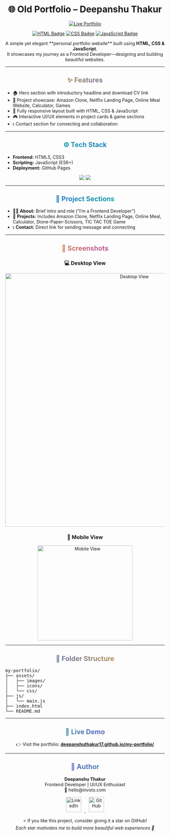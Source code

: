<h1 align="center">🌐 Old Portfolio – Deepanshu Thakur</h1>

<p align="center">
  <a href="https://deepanshuthakur17.github.io/my-portfolio/" target="_blank">
    <img src="https://img.shields.io/badge/🚀_Live_Portfolio-000?style=for-the-badge&logo=githubpages&logoColor=white" alt="Live Portfolio">
  </a>
</p>

<p align="center">
  <a href="https://developer.mozilla.org/en-US/docs/Web/HTML" target="_blank"><img src="https://img.shields.io/badge/HTML5-E34F26?style=for-the-badge&logo=html5&logoColor=white" alt="HTML Badge"></a>
  <a href="https://developer.mozilla.org/en-US/docs/Web/CSS" target="_blank"><img src="https://img.shields.io/badge/CSS3-1572B6?style=for-the-badge&logo=css3&logoColor=white" alt="CSS Badge"></a>
  <a href="https://developer.mozilla.org/en-US/docs/Web/JavaScript" target="_blank"><img src="https://img.shields.io/badge/JavaScript-F7DF1E?style=for-the-badge&logo=javascript&logoColor=black" alt="JavaScript Badge"></a>
</p>

<p align="center">
  A simple yet elegant **personal portfolio website** built using <strong>HTML, CSS & JavaScript</strong>.<br>
  It showcases my journey as a Frontend Developer—designing and building beautiful websites.
</p>

---

<div align="center">
<h2 style="background: linear-gradient(90deg,#f59e0b,#2563eb); -webkit-background-clip: text; color: transparent;">✨ Features</h2>
<ul align="left">
  <li>🏠 Hero section with introductory headline and download CV link</li>
  <li>💼 Project showcase: Amazon Clone, Netflix Landing Page, Online Meal Website, Calculator, Games</li>
  <li>📱 Fully responsive layout built with HTML, CSS & JavaScript</li>
  <li>🎮 Interactive UI/UX elements in project cards & game sections</li>
  <li>📞 Contact section for connecting and collaboration</li>
</ul>
</div>

---

<div align="center">
<h2 style="background: linear-gradient(90deg,#10b981,#2563eb); -webkit-background-clip: text; color: transparent;">⚙ Tech Stack</h2>
<ul align="left">
  <li><strong>Frontend:</strong> HTML5, CSS3</li>
  <li><strong>Scripting:</strong> JavaScript (ES6+)</li>
  <li><strong>Deployment:</strong> GitHub Pages</li>
</ul>

<p align="center">
  <img src="https://img.shields.io/badge/VS_Code-0078d7?style=for-the-badge&logo=visualstudiocode&logoColor=white">
  <img src="https://img.shields.io/badge/GitHub-181717?style=for-the-badge&logo=github&logoColor=white">
</p>
</div>

---

<div align="center">
<h2 style="background: linear-gradient(90deg,#2563eb,#10b981); -webkit-background-clip: text; color: transparent;">🧠 Project Sections</h2>
<ul align="left">
  <li>👨‍💻 <strong>About:</strong> Brief intro and role (“I’m a Frontend Developer”)</li>
  <li>🧩 <strong>Projects:</strong> Includes Amazon Clone, Netflix Landing Page, Online Meal, Calculator, Stone-Paper-Scissors, TIC TAC TOE Game</li>
  <li>📞 <strong>Contact:</strong> Direct link for sending message and connecting</li>
</ul>
</div>

---

<div align="center">
<h2 style="background: linear-gradient(90deg,#f59e0b,#9333ea); -webkit-background-clip: text; color: transparent;">📸 Screenshots</h2>
<h3>💻 Desktop View</h3>
<img src="https://i.ibb.co/RGp2rTVM/Light-house-test.png" alt="Desktop View" width="800">
<h3>📱 Mobile View</h3>
<img src="https://i.ibb.co/QvVh1Gr7/Screenshot-20251025-034110-Chrome.jpg" alt="Mobile View" width="300">
</div>

---

<div align="center">
<h2 style="background: linear-gradient(90deg,#2563eb,#f59e0b); -webkit-background-clip: text; color: transparent;">📂 Folder Structure</h2>
<pre align="left">
my-portfolio/
├── assets/
│   ├── images/
│   ├── icons/
│   └── css/
├── js/
│   └── main.js
├── index.html
└── README.md
</pre>
</div>

---

<div align="center">
<h2 style="background: linear-gradient(90deg,#10b981,#9333ea); -webkit-background-clip: text; color: transparent;">🚀 Live Demo</h2>
<p>👉 Visit the portfolio: <a href="https://deepanshuthakur17.github.io/my-portfolio/" target="_blank"><strong>deepanshuthakur17.github.io/my-portfolio/</strong></a></p>
</div>

---

<div align="center">
<h2 style="background: linear-gradient(90deg,#9333ea,#10b981); -webkit-background-clip: text; color: transparent;">💬 Author</h2>
<p><strong>Deepanshu Thakur</strong><br>
Frontend Developer | UI/UX Enthusiast<br>
📧 hello@invsto.com</p>

<p align="center">
  <a href="https://deepanshuthakur17.github.io/my-portfolio/" target="_blank">
  <a href="https://www.linkedin.com/in/deepanshu-thakur-1ab5a4330" target="_blank">
    <img src="https://skillicons.dev/icons?i=linkedin" alt="LinkedIn" height="48" style="margin: 0 10px;" />
  </a>
  <a href="https://github.com/Deepanshuthakur17" target="_blank">
    <img src="https://skillicons.dev/icons?i=github" alt="GitHub" height="48" style="margin: 0 10px;" />
  </a>
</p>

<p align="center">
⭐ If you like this project, consider giving it a star on GitHub!<br>
<em>Each star motivates me to build more beautiful web experiences 🌟</em>
</p>
</div>
